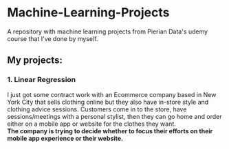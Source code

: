 # Machine-Learning-Projects
A repository with machine learning projects from Pierian Data's udemy course that I've done by myself.

## My projects:
### 1. Linear Regression
I just got some contract work with an Ecommerce company based in New York City that sells clothing online but they also have in-store style and clothing advice sessions. Customers come in to the store, have sessions/meetings with a personal stylist, then they can go home and order either on a mobile app or website for the clothes they want.
<br />
**The company is trying to decide whether to focus their efforts on their mobile app experience or their website.**
